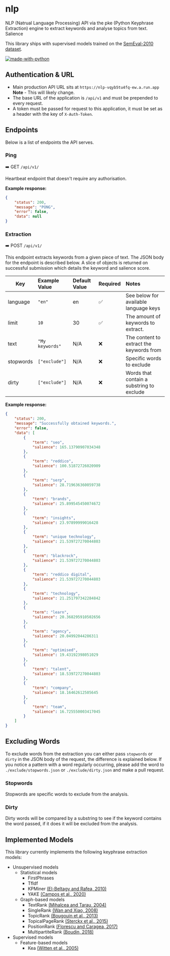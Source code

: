# nlp

NLP (Natrual Language Processing) API via the pke (Python Keyphrase Extraction) engine to extract keywords and analyse
topics from text. Salience

This library ships with supervised models trained on the [SemEval-2010 dataset](http://aclweb.org/anthology/S10-1004).

[![made-with-python](https://img.shields.io/badge/Made%20with-Python-1f425f.svg)](https://www.python.org/)

## Authentication & URL

- Main production API URL sits at `https://nlp-vqyb5tu4fq-ew.a.run.app` **Note** - This will likely change.
- The base URL of the application is `/api/v1` and must be prepended to every request.
- A token must be passed for request to this application, it must be set as a header with the key of `X-Auth-Token`.

## Endpoints

Below is a list of endpoints the API serves.

### Ping

➡️ GET `/api/v1/`

Heartbeat endpoint that doesn't require any authorisation.

**Example response:**

```json
{
	"status": 200,
	"message": "PONG",
	"error": false,
	"data": null
}

```

### Extraction

➡️ POST `/api/v1/`

This endpoint extracts keywords from a given piece of text. The JSON body for the endpoint is described below. A slice
of objects is returned on successful submission which details the keyword and salience score.

| Key       | Example Value   | Default Value | Required | Notes                                     |
|-----------|:----------------|:--------------|:---------|:------------------------------------------|
| language  | `"en"`          | en            | ✅        | See below for available language keys     |
| limit     | `10`            | 30            | ✅        | The amount of keywords to extract.        |
| text      | `"My keywords"` | N/A           | ❌        | The content to extract the keywords from  |
| stopwords | `["exclude"]`   | N/A           | ❌        | Specific words to exclude                 |
| dirty     | `["exclude"]`   | N/A           | ❌        | Words that contain a substring to exclude |

**Example response:**

```json
{
	"status": 200,
	"message": "Successfully obtained keywords.",
	"error": false,
	"data": [
		{
			"term": "seo",
			"salience": 165.13790907034348
		},
		{
			"term": "reddico",
			"salience": 100.51872726020909
		},
		{
			"term": "serp",
			"salience": 28.719636360059738
		},
		{
			"term": "brands",
			"salience": 25.899545450074672
		},
		{
			"term": "insights",
			"salience": 23.97899999016428
		},
		{
			"term": "unique technology",
			"salience": 21.539727270044803
		},
		{
			"term": "blackrock",
			"salience": 21.539727270044803
		},
		{
			"term": "reddico digital",
			"salience": 21.539727270044803
		},
		{
			"term": "technology",
			"salience": 21.251797342284842
		},
		{
			"term": "learn",
			"salience": 20.368295910502656
		},
		{
			"term": "agency",
			"salience": 20.04992044286311
		},
		{
			"term": "optimised",
			"salience": 19.43192398051029
		},
		{
			"term": "talent",
			"salience": 18.539727270044803
		},
		{
			"term": "company",
			"salience": 18.16462612505645
		},
		{
			"term": "team",
			"salience": 16.725550003417045
		}
	]
}
```

## Excluding Words

To exclude words from the extraction you can either pass `stopwords` or `dirty` in the JSON body of the request, the
difference is explained below. If you notice a pattern with a word regularly occurring, please add the word
to `./exclude/stopwords.json` or `./exclude/dirty.json` and make a pull request.

### Stopwords

Stopwords are specific words to exclude from the analysis.

### Dirty

Dirty words will be compared by a substring to see if the keyword contains the word passed, if it does it will be
excluded from the analysis.

## Implemented Models

This library currently implements the following keyphrase extraction models:

* Unsupervised models
	* Statistical models
		* FirstPhrases
		* TfIdf
		* KPMiner [(El-Beltagy and Rafea, 2010)](http://www.aclweb.org/anthology/S10-1041.pdf)
		* YAKE [(Campos et al., 2020)](https://doi.org/10.1016/j.ins.2019.09.013)
	* Graph-based models
		* TextRank [(Mihalcea and Tarau, 2004)](http://www.aclweb.org/anthology/W04-3252.pdf)
		* SingleRank  [(Wan and Xiao, 2008)](http://www.aclweb.org/anthology/C08-1122.pdf)
		* TopicRank [(Bougouin et al., 2013)](http://aclweb.org/anthology/I13-1062.pdf)
		* TopicalPageRank [(Sterckx et al., 2015)](http://users.intec.ugent.be/cdvelder/papers/2015/sterckx2015wwwb.pdf)
		* PositionRank [(Florescu and Caragea, 2017)](http://www.aclweb.org/anthology/P17-1102.pdf)
		* MultipartiteRank [(Boudin, 2018)](https://arxiv.org/abs/1803.08721)
* Supervised models
	* Feature-based models
		* Kea [(Witten et al., 2005)](https://www.cs.waikato.ac.nz/ml/publications/2005/chap_Witten-et-al_Windows.pdf)





